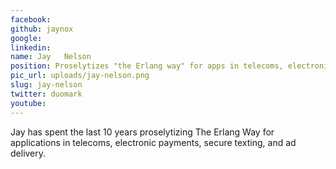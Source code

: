 ```yaml
---
facebook: 
github: jaynox
google: 
linkedin: 
name: Jay	Nelson
position: Proselytizes "the Erlang way" for apps in telecoms, electronic payments, secure texting, and ad delivery
pic_url: uploads/jay-nelson.png
slug: jay-nelson
twitter: duomark
youtube: 
---
```

<p>Jay has spent the last 10 years proselytizing The Erlang Way for applications in telecoms, electronic payments, secure texting, and ad delivery.</p>
